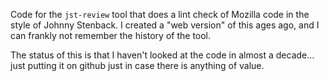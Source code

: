 Code for the `jst-review` tool that does a lint check of Mozilla code in the style of Johnny
Stenback. I created a "web version" of this ages ago, and I can frankly not remember the history of
the tool.

The status of this is that I haven't looked at the code in almost a decade... just putting it on
github just in case there is anything of value.
